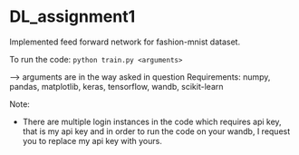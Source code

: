 # DL_assignment1
Implemented feed forward network for fashion-mnist dataset.

To run the code:
```python train.py <arguments>``` 

--> arguments are in the way asked in question
Requirements:
numpy, pandas, matplotlib, keras, tensorflow, wandb, scikit-learn

Note:
* There are multiple login instances in the code which requires api key, that is my api key and in order to run the code on your wandb, I request you to replace my api key with yours.
